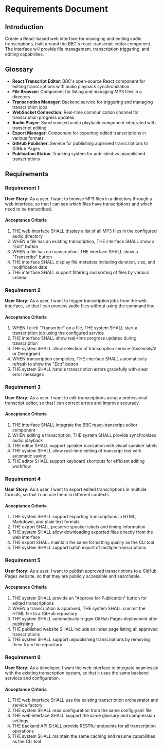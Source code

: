 # Requirements Document

## Introduction

Create a React-based web interface for managing and editing audio transcriptions, built around the BBC's react-transcript-editor component. The interface will provide file management, transcription triggering, and editing capabilities.

## Glossary

- **React Transcript Editor**: BBC's open-source React component for editing transcriptions with audio playback synchronization
- **File Browser**: Component for listing and managing MP3 files in a directory
- **Transcription Manager**: Backend service for triggering and managing transcription jobs
- **WebSocket Connection**: Real-time communication channel for transcription progress updates
- **Audio Player**: Synchronized audio playback component integrated with transcript editing
- **Export Manager**: Component for exporting edited transcriptions in various formats
- **GitHub Publisher**: Service for publishing approved transcriptions to GitHub Pages
- **Publication Status**: Tracking system for published vs unpublished transcriptions

## Requirements

### Requirement 1

**User Story:** As a user, I want to browse MP3 files in a directory through a web interface, so that I can see which files have transcriptions and which need to be transcribed.

#### Acceptance Criteria

1. THE web interface SHALL display a list of all MP3 files in the configured audio directory
2. WHEN a file has an existing transcription, THE interface SHALL show a "Edit" button
3. WHEN a file has no transcription, THE interface SHALL show a "Transcribe" button
4. THE interface SHALL display file metadata including duration, size, and modification date
5. THE interface SHALL support filtering and sorting of files by various criteria

### Requirement 2

**User Story:** As a user, I want to trigger transcription jobs from the web interface, so that I can process audio files without using the command line.

#### Acceptance Criteria

1. WHEN I click "Transcribe" on a file, THE system SHALL start a transcription job using the configured service
2. THE interface SHALL show real-time progress updates during transcription
3. THE system SHALL allow selection of transcription service (AssemblyAI or Deepgram)
4. WHEN transcription completes, THE interface SHALL automatically refresh to show the "Edit" button
5. THE system SHALL handle transcription errors gracefully with clear error messages

### Requirement 3

**User Story:** As a user, I want to edit transcriptions using a professional transcript editor, so that I can correct errors and improve accuracy.

#### Acceptance Criteria

1. THE interface SHALL integrate the BBC react-transcript-editor component
2. WHEN editing a transcription, THE system SHALL provide synchronized audio playback
3. THE editor SHALL support speaker diarization with visual speaker labels
4. THE system SHALL allow real-time editing of transcript text with automatic saving
5. THE editor SHALL support keyboard shortcuts for efficient editing workflow

### Requirement 4

**User Story:** As a user, I want to export edited transcriptions in multiple formats, so that I can use them in different contexts.

#### Acceptance Criteria

1. THE system SHALL support exporting transcriptions in HTML, Markdown, and plain text formats
2. THE export SHALL preserve speaker labels and timing information
3. THE system SHALL allow downloading exported files directly from the web interface
4. THE export SHALL maintain the same formatting quality as the CLI tool
5. THE system SHALL support batch export of multiple transcriptions

### Requirement 5

**User Story:** As a user, I want to publish approved transcriptions to a GitHub Pages website, so that they are publicly accessible and searchable.

#### Acceptance Criteria

1. THE system SHALL provide an "Approve for Publication" button for edited transcriptions
2. WHEN a transcription is approved, THE system SHALL commit the HTML file to a GitHub repository
3. THE system SHALL automatically trigger GitHub Pages deployment after publishing
4. THE published website SHALL include an index page listing all approved transcriptions
5. THE system SHALL support unpublishing transcriptions by removing them from the repository

### Requirement 6

**User Story:** As a developer, I want the web interface to integrate seamlessly with the existing transcription system, so that it uses the same backend services and configuration.

#### Acceptance Criteria

1. THE web interface SHALL use the existing transcription orchestrator and service factory
2. THE system SHALL read configuration from the same config.yaml file
3. THE web interface SHALL support the same glossary and compression settings
4. THE backend API SHALL provide RESTful endpoints for all transcription operations
5. THE system SHALL maintain the same caching and resume capabilities as the CLI tool